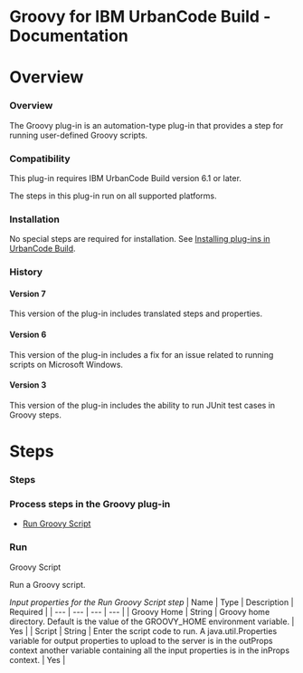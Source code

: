 
Groovy for IBM UrbanCode Build - Documentation
==============================================

# Overview




### Overview




 


The Groovy plug-in is an automation-type plug-in that provides a step for running user-defined 
Groovy scripts.


### Compatibility


This plug-in requires IBM UrbanCode Build version 6.1 or later.


The steps in 
this plug-in run on all supported platforms.


### Installation


No special steps are required for installation. See 
[Installing plug-ins in UrbanCode 
Build](http://www-01.ibm.com/support/knowledgecenter/#!/SS8NMD_6.1.2/com.ibm.ucbuild.doc/topics/plugin_ch.html 
"Installing plug-ins in UrbanCode Build").


### History


#### Version 7


This version of the plug-in includes 
translated steps and properties.


#### Version 6


This version of the plug-in includes a fix for an issue related to 
running scripts on Microsoft Windows.


#### Version 3


This version of the plug-in includes the ability to run JUnit 
test cases in Groovy steps.




# Steps




### Steps




 



### Process steps in the Groovy plug-in


* [Run Groovy Script](#run_groovy_script)




### Run 
Groovy Script


Run a Groovy script.




*Input properties for the Run Groovy Script step*  | Name | Type | Description 
| Required |
| --- | --- | --- | --- |
| Groovy Home | String | Groovy home directory. Default is the value of the 
GROOVY\_HOME environment variable. | Yes |
| Script | String | Enter the script code to run. A java.util.Properties 
variable for output properties to upload to the server is in the outProps context another variable containing all the 
input properties is in the inProps context. | Yes |




